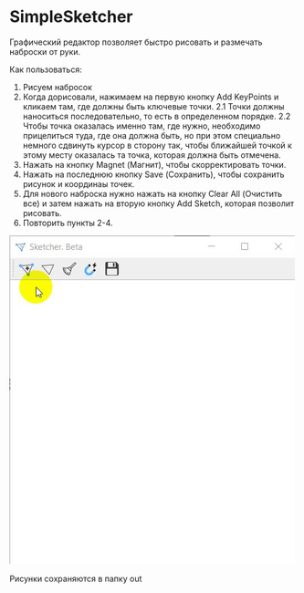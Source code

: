 # SimpleSketcher
Графический редактор позволяет быстро рисовать и размечать наброски от руки. 

Как пользоваться:
1. Рисуем набросок
2. Когда дорисовали, нажимаем на первую кнопку Add KeyPoints и кликаем там, где должны быть ключевые точки. 
2.1 Точки должны наноситься последовательно, то есть в определенном порядке. 
2.2 Чтобы точка оказалась именно там, где нужно, необходимо прицелиться туда, где она должна быть, но при этом специально немного сдвинуть курсор в сторону так, чтобы ближайшей точкой к этому месту оказалась та точка, которая должна быть отмечена.
3. Нажать на кнопку Magnet (Магнит), чтобы скорректировать точки.
4. Нажать на последнюю кнопку Save (Сохранить), чтобы сохранить рисунок и координаы точек.
5. Для нового наброска нужно нажать на кнопку Clear All (Очистить все) и затем нажать на вторую кнопку Add Sketch, которая позволит рисовать.
6. Повторить пункты 2-4.

![Screenshot](sketcher.gif)

Рисунки сохраняются в папку out
